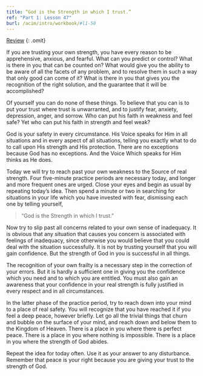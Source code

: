 ```yaml
---
title: “God is the Strength in which I trust.”
ref: "Part 1: Lesson 47"
burl: /acim/intro/workbook/#l1-50
---
```


<a class="hide-review" href="/acim/workbook/l060/#l047">Review</a>
{: .omit}

If you are trusting your own strength, you have every reason to be
apprehensive, anxious, and fearful. What can you predict or control?
What is there in you that can be counted on? What would give you the
ability to be aware of all the facets of any problem, and to resolve
them in such a way that only good can come of it? What is there in you
that gives you the recognition of the right solution, and the guarantee
that it will be accomplished?

Of yourself you can do none of these things. To believe that you can is
to put your trust where trust is unwarranted, and to justify fear,
anxiety, depression, anger, and sorrow. Who can put his faith in
weakness and feel safe? Yet who can put his faith in strength and feel
weak?

God is your safety in every circumstance. His Voice speaks for Him in
all situations and in every aspect of all situations, telling you
exactly what to do to call upon His strength and His protection. There
are no exceptions because God has no exceptions. And the Voice Which
speaks for Him thinks as He does.

Today we will try to reach past your own weakness to the Source of real
strength. Four five-minute practice periods are necessary today, and
longer and more frequent ones are urged. Close your eyes and begin as
usual by repeating today’s idea. Then spend a minute or two in searching
for situations in your life which you have invested with fear,
dismissing each one by telling yourself,

> “God is the Strength in which I trust.”

Now try to slip past all concerns related to your own sense of
inadequacy. It is obvious that any situation that causes you concern is
associated with feelings of inadequacy, since otherwise you would
believe that you could deal with the situation successfully. It is not
by trusting yourself that you will gain confidence. But the strength of
God in you is successful in all things.

The recognition of your own frailty is a necessary step in the
correction of your errors. But it is hardly a sufficient one in giving
you the confidence which you need and to which you are entitled. You
must also gain an awareness that your confidence in your real strength
is fully justified in every respect and in all circumstances.

In the latter phase of the practice period, try to reach down into your
mind to a place of real safety. You will recognize that you have reached
it if you feel a deep peace, however briefly. Let go all the trivial
things that churn and bubble on the surface of your mind, and reach down
and below them to the Kingdom of Heaven. There is a place in you where
there is perfect peace. There is a place in you where nothing is
impossible. There is a place in you where the strength of God abides.

Repeat the idea for today often. Use it as your answer to any
disturbance. Remember that peace is your right because you are giving
your trust to the strength of God.

